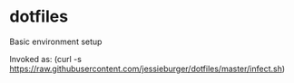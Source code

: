 # dotfiles
Basic environment setup

Invoked as: (curl -s https://raw.githubusercontent.com/jessieburger/dotfiles/master/infect.sh)
